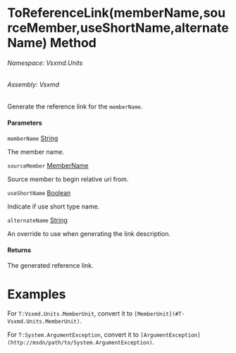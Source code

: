 <a name='M-Vsxmd-Units-Extensions-ToReferenceLink-System-String,Vsxmd-Units-MemberName,System-Boolean,System-String-'></a>
# ToReferenceLink(memberName,sourceMember,useShortName,alternateName) Method

###### Namespace:  Vsxmd.Units

###### Assembly:  Vsxmd

Generate the reference link for the `memberName`.

#### Parameters

`memberName`  [String](https://docs.microsoft.com/dotnet/api/System.String)  

The member name.

`sourceMember`  [MemberName](./../../MemberName/MemberName.md)  

Source member to begin relative uri from.

`useShortName`  [Boolean](https://docs.microsoft.com/dotnet/api/System.Boolean)  

Indicate if use short type name.

`alternateName`  [String](https://docs.microsoft.com/dotnet/api/System.String)  

An override to use when generating the link description.

#### Returns





The generated reference link.

# Examples

For `T:Vsxmd.Units.MemberUnit`, convert it to `[MemberUnit](#T-Vsxmd.Units.MemberUnit)`.

For `T:System.ArgumentException`, convert it to `[ArgumentException](http://msdn/path/to/System.ArgumentException)`.
